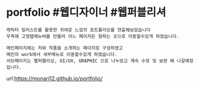 # portfolio #웹디자이너 #웹퍼블리셔
    캐릭터 일러스트를 활용한 귀여운 느낌의 포트폴리오를 연출해보았습니다
    우측에 고정탭메뉴바를 만들어 어느 페이지든 원하는 곳으로 이동할수있게 하였습니다.

    메인페이지에는 저와 작품을 소개하는 페이지로 구성하였고
    메인의 work에서 세부메뉴로 이동할수있게 하였습니다. 
    서브페이지는 웹퍼블리싱, UI/UX, GRAPHIC 으로 나누었고 계속 수정 및 보완 해 나갈예정입니다. 


url:https://monari12.github.io/portfolio/
